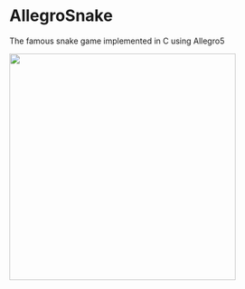 # AllegroSnake
The famous snake game implemented in C using Allegro5

<img src="https://i.imgur.com/oA671h9.gif" width="400" />
